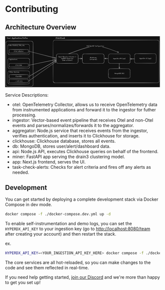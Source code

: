 # Contributing

## Architecture Overview

![architecture](./.github/images/architecture.png)

Service Descriptions:

- otel: OpenTelemetry Collector, allows us to receive OpenTelemetry data from
  instrumented applications and forward it to the ingestor for futher
  processing.
- ingestor: Vector-based event pipeline that receives Otel and non-Otel events
  and parses/normalizes/forwards it to the aggregator.
- aggregator: Node.js service that receives events from the ingestor, verifies
  authentication, and inserts it to Clickhouse for storage.
- clickhouse: Clickhouse database, stores all events.
- db: MongoDB, stores user/alert/dashboard data.
- api: Node.js API, executes Clickhouse queries on behalf of the frontend.
- miner: FastAPI app serving the drain3 clustering model.
- app: Next.js frontend, serves the UI.
- task-check-alerts: Checks for alert criteria and fires off any alerts as
  needed.

## Development

You can get started by deploying a complete development stack via Docker Compose
in dev mode.

```bash
docker compose -f ./docker-compose.dev.yml up -d
```

To enable self-instrumentation and demo logs, you can set the `HYPERDX_API_KEY`
to your ingestion key (go to
[http://localhost:8080/team](http://localhost:8080/team) after creating your
account) and then restart the stack.

ex.

```sh
HYPERDX_API_KEY=<YOUR_INGESTION_API_KEY_HERE> docker compose -f ./docker-compose.dev.yml up -d
```

The core services are all hot-reloaded, so you can make changes to the code and
see them reflected in real-time.

If you need help getting started,
[join our Discord](https://discord.gg/FErRRKU78j) and we're more than happy to
get you set up!
